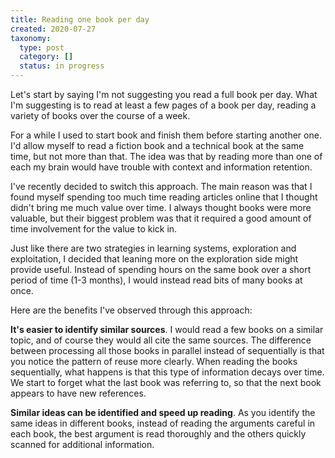 ```yaml
---
title: Reading one book per day
created: 2020-07-27
taxonomy:
  type: post
  category: []
  status: in progress
---
```


Let's start by saying I'm not suggesting you read a full book per day. What I'm suggesting is to read at least a few pages of a book per day, reading a variety of books over the course of a week.

For a while I used to start book and finish them before starting another one. I'd allow myself to read a fiction book and a technical book at the same time, but not more than that. The idea was that by reading more than one of each my brain would have trouble with context and information retention.

I've recently decided to switch this approach. The main reason was that I found myself spending too much time reading articles online that I thought didn't bring me much value over time. I always thought books were more valuable, but their biggest problem was that it required a good amount of time involvement for the value to kick in.

Just like there are two strategies in learning systems, exploration and exploitation, I decided that leaning more on the exploration side might provide useful. Instead of spending hours on the same book over a short period of time (1-3 months), I would instead read bits of many books at once.

Here are the benefits I've observed through this approach:

**It's easier to identify similar sources**. I would read a few books on a similar topic, and of course they would all cite the same sources. The difference between processing all those books in parallel instead of sequentially is that you notice the pattern of reuse more clearly. When reading the books sequentially, what happens is that this type of information decays over time. We start to forget what the last book was referring to, so that the next book appears to have new references.

**Similar ideas can be identified and speed up reading**. As you identify the same ideas in different books, instead of reading the arguments careful in each book, the best argument is read thoroughly and the others quickly scanned for additional information.
